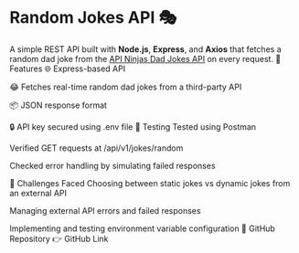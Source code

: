 # Random Jokes API 🎭

A simple REST API built with **Node.js**, **Express**, and **Axios** that fetches a random dad joke from the [API Ninjas Dad Jokes API](https://api-ninjas.com/api/dadjokes) on every request.
🧠 Features
🌐 Express-based API

😂 Fetches real-time random dad jokes from a third-party API

📦 JSON response format

🔒 API key secured using .env file
🧪 Testing
Tested using Postman

Verified GET requests at /api/v1/jokes/random

Checked error handling by simulating failed responses

📌 Challenges Faced
Choosing between static jokes vs dynamic jokes from an external API

Managing external API errors and failed responses

Implementing and testing environment variable configuration
🔗 GitHub Repository
👉 GitHub Link